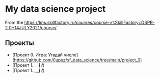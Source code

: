# My data science project
From the https://lms.skillfactory.ru/courses/course-v1:SkillFactory+DSPR-2.0+14JULY2021/course/

## Проекты

* [Проект 0. Игра: Угадай число] (https://github.com/0upsz/sf_data_science/tree/main/project_0)
* [Проект 1. _____] (___)
* [Проект 1. _____] (___)